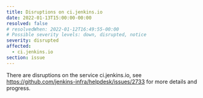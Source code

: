 ```yaml
---
title: Disruptions on ci.jenkins.io
date: 2022-01-13T15:00:00-00:00
resolved: false
# resolvedWhen: 2022-01-12T16:49:55-00:00
# Possible severity levels: down, disrupted, notice
severity: disrupted
affected:
  - ci.jenkins.io
section: issue
---
```


There are disruptions on the service ci.jenkins.io, see https://github.com/jenkins-infra/helpdesk/issues/2733 for more details and progress.

